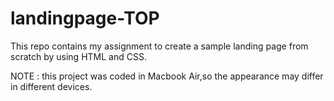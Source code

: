 # landingpage-TOP
This repo contains my assignment to create a sample landing page from scratch by using HTML and CSS.

NOTE : this project was coded in Macbook Air,so the appearance may differ in different devices.
